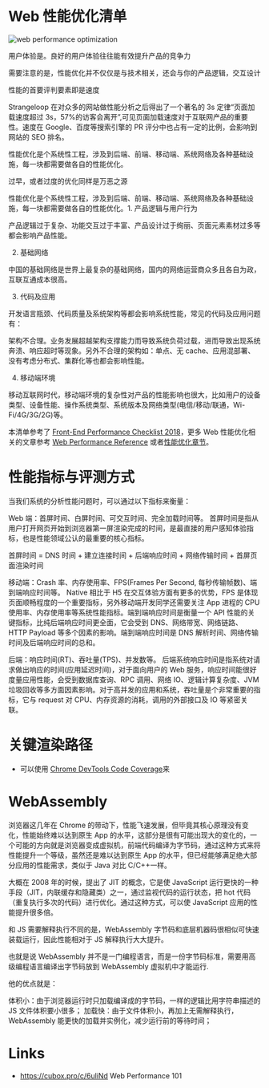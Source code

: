 # Web 性能优化清单

![web performance optimization](https://user-images.githubusercontent.com/5803001/37599891-d1460972-2bc0-11e8-8fc8-70994c739e90.png)

用户体验是。良好的用户体验往往能有效提升产品的竞争力

需要注意的是，性能优化并不仅仅是与技术相关，还会与你的产品逻辑，交互设计

性能的首要评判要素即是速度

Strangeloop 在对众多的网站做性能分析之后得出了一个著名的 3s 定律“页面加载速度超过 3s，57%的访客会离开”,可见页面加载速度对于互联网产品的重要性。速度在 Google、百度等搜索引擎的 PR 评分中也占有一定的比例，会影响到网站的 SEO 排名。

性能优化是个系统性工程，涉及到后端、前端、移动端、系统网络及各种基础设施，每一块都需要做各自的性能优化。

过早，或者过度的优化同样是万恶之源

性能优化是个系统性工程，涉及到后端、前端、移动端、系统网络及各种基础设施，每一块都需要做各自的性能优化。1. 产品逻辑与用户行为

产品逻辑过于复杂、功能交互过于丰富、产品设计过于绚丽、页面元素素材过多等都会影响产品性能。

2. 基础网络

中国的基础网络是世界上最复杂的基础网络，国内的网络运营商众多且各自为政，互联互通成本很高。

3. 代码及应用

开发语言瓶颈、代码质量及系统架构等都会影响系统性能，常见的代码及应用问题有：

架构不合理。业务发展超越架构支撑能力而导致系统负荷过载，进而导致出现系统奔溃、响应超时等现象。另外不合理的架构如：单点、无 cache、应用混部署、没有考虑分布式、集群化等也都会影响性能。

4. 移动端环境

移动互联网时代，移动端环境的复杂性对产品的性能影响也很大，比如用户的设备类型、设备性能、操作系统类型、系统版本及网络类型(电信/移动/联通，Wi-Fi/4G/3G/2G)等。

本清单参考了 [Front-End Performance Checklist 2018](https://parg.co/UtG)，更多 Web 性能优化相关的文章参考 [Web Performance Reference]() 或者[性能优化章节]()。

# 性能指标与评测方式

当我们系统的分析性能问题时，可以通过以下指标来衡量：

Web 端：首屏时间、白屏时间、可交互时间、完全加载时间等。
首屏时间是指从用户打开网页开始到浏览器第一屏渲染完成的时间，是最直接的用户感知体验指标，也是性能领域公认的最重要的核心指标。

首屏时间 = DNS 时间 + 建立连接时间 + 后端响应时间 + 网络传输时间 + 首屏页面渲染时间

移动端：Crash 率、内存使用率、FPS(Frames Per Second, 每秒传输帧数)、端到端响应时间等。
Native 相比于 H5 在交互体验方面有更多的优势，FPS 是体现页面顺畅程度的一个重要指标，另外移动端开发同学还需要关注 App 进程的 CPU 使用率、内存使用率等系统性能指标。端到端响应时间是衡量一个 API 性能的关键指标，比纯后端响应时间更全面，它会受到 DNS、网络带宽、网络链路、HTTP Payload 等多个因素的影响。端到端响应时间是 DNS 解析时间、网络传输时间及后端响应时间的总和。

后端：响应时间(RT)、吞吐量(TPS)、并发数等。
后端系统响应时间是指系统对请求做出响应的时间(应用延迟时间)，对于面向用户的 Web 服务，响应时间能很好度量应用性能，会受到数据库查询、RPC 调用、网络 IO、逻辑计算复杂度、JVM 垃圾回收等多方面因素影响。对于高并发的应用和系统，吞吐量是个非常重要的指标，它与 request 对 CPU、内存资源的消耗，调用的外部接口及 IO 等紧密关联。

# 关键渲染路径

- 可以使用 [Chrome DevTools Code Coverage](https://parg.co/Ut6)来

# WebAssembly

浏览器这几年在 Chrome 的带动下，性能飞速发展，但毕竟其核心原理没有变化，性能始终难以达到原生 App 的水平，这部分是很有可能出现大的变化的，一个可能的方向就是浏览器变成虚拟机，前端代码编译为字节码，通过这种方式来将性能提升一个等级，虽然还是难以达到原生 App 的水平，但已经能够满足绝大部分应用的性能需求，类似于 Java 对比 C/C++一样。

大概在 2008 年的时候，提出了 JIT 的概念，它是使 JavaScript 运行更快的一种手段（JIT，内联缓存和隐藏类）之一，通过监视代码的运行状态，把 hot 代码（重复执行多次的代码）进行优化。通过这种方式，可以使 JavaScript 应用的性能提升很多倍。

和 JS 需要解释执行不同的是，WebAssembly 字节码和底层机器码很相似可快速装载运行，因此性能相对于 JS 解释执行大大提升。

也就是说 WebAssembly 并不是一门编程语言，而是一份字节码标准，需要用高级编程语言编译出字节码放到 WebAssembly 虚拟机中才能运行.

他的优点就是：

体积小：由于浏览器运行时只加载编译成的字节码，一样的逻辑比用字符串描述的 JS 文件体积要小很多；
加载快：由于文件体积小，再加上无需解释执行，WebAssembly 能更快的加载并实例化，减少运行前的等待时间；

# Links

- https://cubox.pro/c/6uliNd Web Performance 101
